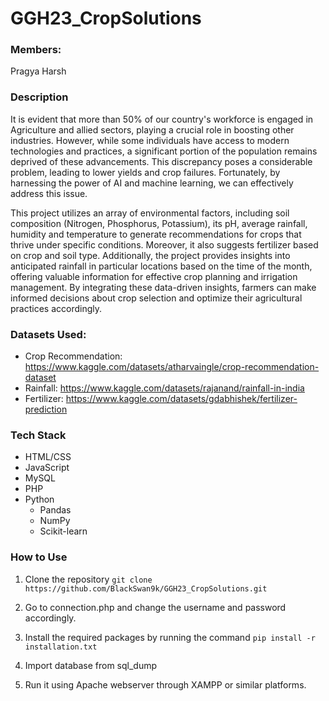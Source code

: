 # GGH23_CropSolutions

### Members:
Pragya Harsh

### Description
It is evident that more than 50% of our country's workforce is engaged in Agriculture and allied sectors, playing a
crucial role in boosting other industries. However, while some individuals have access to modern technologies and
practices, a significant portion of the population remains deprived of these advancements. This discrepancy poses
a considerable problem, leading to lower yields and crop failures. Fortunately, by harnessing the power of AI and
machine learning, we can effectively address this issue.


This project utilizes an array of environmental factors, including soil composition (Nitrogen, Phosphorus, Potassium), its pH, 
average rainfall, humidity and temperature to generate recommendations for crops that thrive under specific conditions. 
Moreover, it also suggests fertilizer based on crop and soil type.
Additionally, the project provides insights into anticipated rainfall in particular locations based on the time of the month, 
offering valuable information for effective crop planning and irrigation management. 
By integrating these data-driven insights, farmers can make informed decisions about crop selection and optimize their agricultural practices accordingly.

### Datasets Used:
- Crop Recommendation: https://www.kaggle.com/datasets/atharvaingle/crop-recommendation-dataset
- Rainfall: https://www.kaggle.com/datasets/rajanand/rainfall-in-india
- Fertilizer: https://www.kaggle.com/datasets/gdabhishek/fertilizer-prediction

### Tech Stack
- HTML/CSS
- JavaScript
- MySQL
- PHP
- Python
  - Pandas
  - NumPy
  - Scikit-learn

### How to Use
1. Clone the repository
``` git clone https://github.com/BlackSwan9k/GGH23_CropSolutions.git ```

2. Go to connection.php and change the username and password accordingly.

3. Install the required packages by running the command
   ``` pip install -r installation.txt ```

4. Import database from sql_dump
   
5. Run it using Apache webserver through XAMPP or similar platforms.

